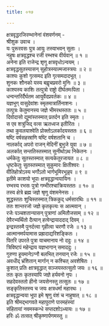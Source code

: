 ```yaml
---
title: ०१७

---
```

क्षत्रवृद्धरजिरम्भानेनां वंशवर्णनम् -  
श्रीशुक उवाच ।  
यः पुरूरवसः पुत्र आयुः तस्याभवन् सुताः ।  
नहुषः क्षत्रवृद्धश्च रजी रम्भश्च वीर्यवान् ॥ १ ॥  
अनेना इति राजेन्द्र शृणु क्षत्रवृधोऽन्वयम् ।  
क्षत्रवृद्धसुतस्यासन् सुहोत्रस्यात्मजास्त्रयः ॥ २ ॥  
काश्यः कुशो गृत्समद इति गृत्समदादभूत् ।  
शुनकः शौनको यस्य बह्वृचप्रवरो मुनिः ॥ ३ ॥  
काश्यस्य काशिः तत्पुत्रो राष्ट्रो दीर्घतमःपिता ।  
धन्वन्तरिर्दैर्घतम आयुर्वेदप्रवर्तकः ॥ ४ ॥  
यज्ञभुग् वासुदेवांशः स्मृतमात्रार्तिनाशनः ।  
तत्पुत्रः केतुमानस्य जज्ञे भीमरथस्ततः ॥ ५ ॥  
दिवोदासो द्युमांस्तस्मात् प्रतर्दन इति स्मृतः ।  
स एव शत्रुजिद् वत्स ऋतध्वज इतीरितः ।  
तथा कुवलयाश्वेति प्रोक्तोऽलर्कादयस्ततः ॥ ६ ॥  
षष्टि वर्षसहस्राणि षष्टि वर्षशतानि च ।  
नालर्काद् अपरो राजन् मेदिनीं बुभुजे युवा ॥ ७ ॥  
अलर्कात् सन्ततिस्तस्मात् सुनीथोऽथ निकेतनः ।  
धर्मकेतुः सुतस्तस्मात् सत्यकेतुरजायत ॥ ८ ॥  
धृष्टकेतुः सुतस्तस्मात् सुकुमारः क्षितीश्वरः ।  
वीतिहोत्रोऽस्य भर्गोऽतो भार्गभूमिरभून्नृप ॥ ९ ॥  
इतीमे काशयो भूपाः क्षत्रवृद्धान्वयायिनः ।  
रम्भस्य रभसः पुत्रो गम्भीरश्चाक्रियस्ततः ॥ १० ॥  
तस्य क्षेत्रे ब्रह्म जज्ञे श्रृणु वंशमनेनसः ।  
शुद्धस्ततः शुचिस्तस्मात् त्रिककुद् धर्मसारथिः ॥ ११ ॥  
ततः शान्तरजो जज्ञे कृतकृत्यः स आत्मवान् ।  
रजेः पञ्चशतान्यासन् पुत्राणां अमितौजसाम् ॥ १२ ॥  
देवैरभ्यर्थितो दैत्यान् हत्वेन्द्रायाददाद् दिवम् ।  
इन्द्रस्तस्मै पुनर्दत्त्वा गृहीत्वा चरणौ रजेः ॥ १३ ॥  
आत्मानमर्पयामास प्रह्रादाद्यरिशङ्कितः ।  
पितरि उपरते पुत्रा याचमानाय नो ददुः ॥ १४ ॥  
त्रिविष्टपं महेन्द्राय यज्ञभागान् समाददुः ।  
गुरुणा हूयमानेऽग्नौ बलभित् तनयान् रजेः ॥ १५ ॥  
अवधीद् भ्रंशितान् मार्गान् न कश्चित् अवशेषितः ।  
कुशात् प्रतिः क्षात्रवृद्धात् सञ्जयस्तत्सुतो जयः ॥ १६ ॥  
ततः कृतः कृतस्यापि जज्ञे हर्यवनो नृपः ।  
सहदेवस्ततो हीनो जयसेनस्तु तत्सुतः ॥ १७ ॥  
सङ्‌कृतिस्तस्य च जयः क्षत्रधर्मा महारथः ।  
क्षत्रवृद्धान्वया भूपा इमे श्रृणु वंशं च नाहुषात् ॥ १८ ॥  
इति श्रीमद्भागवते महापुराणे पारमहंस्यां  
संहितायां नवमस्कन्धे सप्तदशोऽध्यायः ॥ १७ ॥  
हरिः ॐ तत्सत् श्रीकृष्णार्पणमस्तु ॥